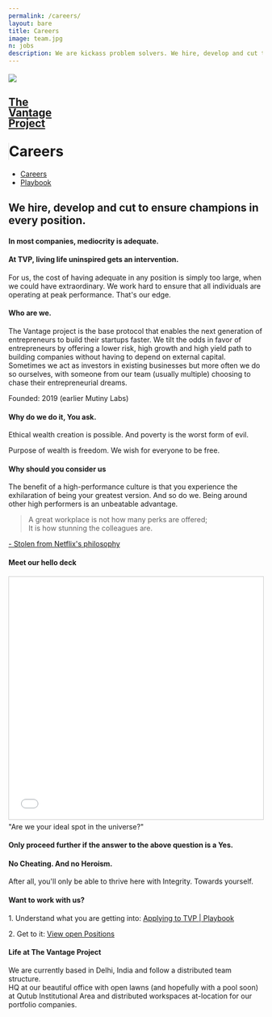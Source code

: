 ```yaml
---
permalink: /careers/
layout: bare
title: Careers
image: team.jpg
n: jobs
description: We are kickass problem solvers. We hire, develop and cut to ensure champions in every position.
---
```

<div class="helmetbg b-ws-top-p b-ws-bottom-p">
	<div class="grid-container">
		<div class="grid-x">
			<div class="large-3 large-offset-3 medium-4 medium-offset-2 small-8 small-offset-2 cell s-ws-top">
				<div class="grid-x grid-padding-x">
						<div class="small-3 cell np">
							<a href="{{site.url}}">
								<img src="{{site.url}}/assets/img/vantage-logo-full.png" style="margin-top:0.25em">
							</a>
						</div>
<div class="small-5 shrink cell">
							<a href="{{site.url}}">
								<h2 class="sans2 bkc" style="line-height:1;">The <br> Vantage <br>Project</h2>
							</a>
						</div>
<div class="small-4 cell" style="border-left: 1px solid #dedede;">
							<h1 class="sans2 bold bc" style=" margin-top: 1em;">Careers</h1>
						</div>
</div>
			</div>
		<div class="small-12 medium-6 cell s-ws-top xs-ws-top-p">
			<ul class="menu align-right hover">
	      <!-- <li><a href="{{site.url}}/ico" class="dbc">ICO</a></li>
	      <li><a href="{{site.url}}/blockchain" class="dbc">Blockchain</a></li> -->
      	<li><a href="{{site.url}}/careers" class="dbc active">Careers</a></li>
        <li><a href="{{site.url}}/playbook" class="dbc">Playbook</a></li>
        <!-- <li><a href="{{site.url}}/ico" class="dbc">ICO</a></li> -->
        <!-- <li><a href="{{site.url}}/x" class="dbc">X</a></li> -->
	    </ul>
		</div>
		</div>
	</div>
	<div class="grid-container">
		<div class="grid-x">
			<div class="small-12 medium-10 large-6 end cell large-offset-3 b-ws-top">
				<!-- <h4 class="bkc">We're a high-performance team, not a family.</h4>
				<p class="b-ws-top">Families are structured for companionship. We are structured like a sports team; <span class="bkc f-1-25x">Built to Win.</span> </p> -->
				<h2 class="m-ws-top">We hire, develop and cut to ensure champions in every position.</h2>
				<h4 class=" bc">In most companies, mediocrity is adequate.</h4>
				<h4 class=" bc">At TVP, living life uninspired gets an intervention.</h4>
			</div>
			<div class="small-12 medium-10 large-6 cell large-offset-3 medium-offset-2">
				<p class="">For us, the cost of having adequate in any position is simply too large, when we could have extraordinary. We work hard to ensure that all individuals are operating at peak performance. That's our edge.</p>
			</div>
		</div>
	</div>
	<div class="grid-container">
		<div class="grid-x align-center">
			<div class="large-6 cell b-ws-top">
				<h4>Who are we.</h4>
					<p>The Vantage project is the base protocol that enables the next generation of entrepreneurs to build their startups faster. We tilt the odds in favor of entrepreneurs by offering a lower risk, high growth and high yield path to building companies without having to depend on external capital. Sometimes we act as investors in existing businesses but more often we do so ourselves, with someone from our team (usually multiple) choosing to chase their entrepreneurial dreams. </p>
					<div class="s-ws-top">Founded: <span class="bold bkc">2019</span> <span class="scolor2 s2">(earlier Mutiny Labs)</span></div>
					<!-- <div>Team Size: <span class="bold bkc">8</span></div> -->
					<!-- <div>Avg. team size of our portfolio: <span class="bold bkc">72</span></div> -->
			</div>
		</div>
	</div>
	<div class="grid-container">
		<div class="grid-x align-center">
			<div class="large-6 cell b-ws-top">
				<h4>Why do we do it, You ask.</h4>
				<p class="nm">Ethical wealth creation is possible. And poverty is the worst form of evil. </p>
				<p>Purpose of wealth is freedom. <span class="bold bkc">We wish for everyone to be free.</span></p> 
        <!-- <p class="bc">We offer guidance, affordance and structure. Energy and Discipline is yours to bring.</p> -->
				<!-- <p>Want details? Go here: <a href="https://docs.google.com/document/d/1dOqyF4mmEuu_XkOBtJ_GdV-4JSYke5xui6cOiMcOblo/edit#">Why | The Vantage Project</a></p> -->
			</div>
		</div>
	</div>
</div>
<div class="grid-container">
	<div class="grid-x align-center b-ws-top-p b-ws-bottom-p">
		<div class="large-6 cell">
			<h4>Why should you consider us</h4>
			<!-- <p>We value our team above everything else. We continuously hire, develop and cut to ensure champions in every position.</p> -->
			<p>The benefit of a high-performance culture is that you experience the exhilaration of being your greatest version. And so do we. Being around other high performers is an unbeatable advantage.</p>
			<blockquote class="bkc f-1-25x">A great workplace is not how many perks are offered; <br> It is how stunning the colleagues are.</blockquote>
			<div class="text-right"><a class="scolor s2" href="https://www.fastcompany.com/3027124/lessons-learned/netflixs-major-hr-innovation-treating-humans-like-people"> - Stolen from Netflix's philosophy</a></div>
		</div>
	</div>
</div>
<div class="grid-container">
	<div class="grid-x align-center m-ws-topws-bottom">
		<div class="large-6 cell">
		<h4>Meet our hello deck</h4>
		</div>
	</div>
</div>
<div class="grid-container">
	<div class="grid-x align-center">
		<div class="large-8 medium-10 small-12 cell">
			<div class="responsive-embed">
				<iframe src="//www.slideshare.net/slideshow/embed_code/key/CPkX1q4raThY7" width="960" height="480" frameborder="0" marginwidth="0" marginheight="0" scrolling="no" style="border:1px solid #CCC; border-width:1px; margin-bottom:5px; max-width: 100%;" allowfullscreen> </iframe>
			</div>
			<!-- <iframe src="https://www.thevantageproject.com/playbook/hello.pdf" width="960" height="480" frameborder="0" marginwidth="0" marginheight="0" style="border:1px solid #CCC; border-width:1px; margin-bottom:5px; max-width: 100%;" allowfullscreen> </iframe> -->
		</div>
	</div>
</div>
<div class="grid-container">
	<div class="grid-x align-center">
		<div class="small-12 medium-6 cell b-ws-top m-ws-bottom">
			<div class="f-1-25x xs-ws-bottom">"Are we your ideal spot in the universe?"</div>
			<h4 class="">Only proceed further if the answer to the above question is a Yes.</h4>
			<h4 class="bc">No Cheating. And no Heroism.</h4>
			<div class=" xs-ws-top">After all, you'll only be able to thrive here with Integrity. Towards yourself.</div>
		</div>
	</div>
</div>
<div class="lgbg b-ws-top-p b-ws-bottom-p">
	<div class="grid-container">
		<div class="grid-x align-center">
			<div class="large-6 cell">
				<h4>Want to work with us?</h4>
				<p class="bold bkc nm">1. Understand what you are getting into: <a href="https://www.thevantageproject.com/playbook/#apply" target="_blank" class="s ibtn">Applying to TVP | Playbook</a></p>
				<!-- <p>We are always hiring.</p>
				<div>Open positions: <span class="bkc bold">24</span> </div>
				<div>Average base salary per employee: <span class="bkc bold">11.4 lakhs</span></div>
				<div>Average multiple earned (on base) per employee: <span class="bkc bold">1.6</span></div>
				<div class="m-ws-bottom">Highest payout in last 12 months: <span class="bkc bold">~32 lakhs</span></div> -->
				<!-- <h4 class="">Currently recruiting for:</h4> -->
				<!-- <div class="grid-x">
					<div class="small-3 cell">
						<img src="https://www.neetprep.com/assets/img/logo.png">
					</div>
					<div class="small-3 cell">
						<img src="http://rzmarketing.realization.com/cdnr/43/acton/cx/185a/logo6.png">
					</div>
					<div class="small-3 cell">
						Buidl Labs
					</div>
				</div> -->
				<!-- <h4 class="m-ws-top">View all positions</h4> -->
				<p>2. Get to it: <a href="https://angel.co/the-vantage-project/jobs" class="ibtn s">View open Positions</a></p>
			</div>
		</div>
	</div>
	<div class="grid-container">
		<div class="grid-x align-center">
			<div class="large-6 cell s-ws-top">
				<h4>Life at The Vantage Project</h4>
				<p>We are currently based in Delhi, India and follow a distributed team structure. <br> HQ at our beautiful office with open lawns (and hopefully with a pool soon) at Qutub Institutional Area and distributed workspaces at-location for our portfolio companies. </p>
				<!-- <div>Recommended Read: <a class="btn" href="{{site.url}}/playbook">The Playbook</a></div> -->
			</div>
		</div>
		<!-- <div class="grid-x align-center">
			<div class="large-8 cell m-ws-top m-ws-bottom">
				<div class="grid-x grid-padding-x align-center">
					<div class="large-3 cell">
						<img src="https://images.squarespace-cdn.com/content/v1/50f979e7e4b04a206f87afcb/1452284674628-SJMG8BAEOSEEK9XAI92W/ke17ZwdGBToddI8pDm48kLxReCVDEJFLdvANxniwAH57gQa3H78H3Y0txjaiv_0fDoOvxcdMmMKkDsyUqMSsMWxHk725yiiHCCLfrh8O1z4YTzHvnKhyp6Da-NYroOW3ZGjoBKy3azqku80C789l0scl71iiVnMuLeEyTFSXT3rCba_cYtE-6PgzRsBg3yjXqRxzT3iAplBPc_Gg1uKyEw/HIPNY_Sam+Edelman20150730_25+%28Small+for+Web%29.jpg">
					</div>
					<div class="large-3 cell">
						<img src="https://images.squarespace-cdn.com/content/v1/50f979e7e4b04a206f87afcb/1452284673161-8DKTZM42SWGES4C87AGU/ke17ZwdGBToddI8pDm48kLxReCVDEJFLdvANxniwAH57gQa3H78H3Y0txjaiv_0fDoOvxcdMmMKkDsyUqMSsMWxHk725yiiHCCLfrh8O1z4YTzHvnKhyp6Da-NYroOW3ZGjoBKy3azqku80C789l0scl71iiVnMuLeEyTFSXT3rCba_cYtE-6PgzRsBg3yjXqRxzT3iAplBPc_Gg1uKyEw/HIPNY_Sam+Edelman20150729_13+%28Small+for+Web%29.jpg">
					</div>
					<div class="large-3 cell">
						<img src="https://images.squarespace-cdn.com/content/v1/50f979e7e4b04a206f87afcb/1452284674628-SJMG8BAEOSEEK9XAI92W/ke17ZwdGBToddI8pDm48kLxReCVDEJFLdvANxniwAH57gQa3H78H3Y0txjaiv_0fDoOvxcdMmMKkDsyUqMSsMWxHk725yiiHCCLfrh8O1z4YTzHvnKhyp6Da-NYroOW3ZGjoBKy3azqku80C789l0scl71iiVnMuLeEyTFSXT3rCba_cYtE-6PgzRsBg3yjXqRxzT3iAplBPc_Gg1uKyEw/HIPNY_Sam+Edelman20150730_25+%28Small+for+Web%29.jpg">
					</div>
					<div class="large-3 cell">
						<img src="https://images.squarespace-cdn.com/content/v1/50f979e7e4b04a206f87afcb/1452284673161-8DKTZM42SWGES4C87AGU/ke17ZwdGBToddI8pDm48kLxReCVDEJFLdvANxniwAH57gQa3H78H3Y0txjaiv_0fDoOvxcdMmMKkDsyUqMSsMWxHk725yiiHCCLfrh8O1z4YTzHvnKhyp6Da-NYroOW3ZGjoBKy3azqku80C789l0scl71iiVnMuLeEyTFSXT3rCba_cYtE-6PgzRsBg3yjXqRxzT3iAplBPc_Gg1uKyEw/HIPNY_Sam+Edelman20150729_13+%28Small+for+Web%29.jpg">
					</div>
				</div>
			</div>
		</div> -->
	</div>
</div>
<!-- <div class="grid-container">
	<div class="grid-x align-center">
		<div class="large-6 cell b-ws-top">
			<h3>Interview Process</h3>
			<p>We strive to make it as predictable for you as possible</p>
			<ol>
				<li><h5 class="bkc">Getting to know each other <small> over text</small></h5>
					<p>We’ll initiate a conversation to understand your background, establish the expected level of sincerity and urge you to evaluate our relevance for you.</p></li>
				<li><h5 class="bkc">Establishing a culture fit <small> over call</small></h5>
				<p>Don’t sweat. We’ll have a casual conversation about your journey till now and learn more about you. Please do come prepared with any questions that you may have for us.</p></li>
				<li><h5 class="bkc">Evaluation of Problem-solving ability <small> over call</small></h5>
				<p>If you’ve made this far, you are already ahead of the curve. We’ll up the notch this time and throw a real business challenge at you. We are looking for how you approach the problem. You may take as much time as you need to get ready.</p></li>
				<li><h5 class="bkc">References</h5>
				<p>3+ references from current and former managers and co-workers.</p></li>
				<li><h5 class="bkc">Offer </h5>
				<p>Hopefully, we’ll be able to make you an offer you can’t refuse. </p>
				<p> Tip: <a href="https://docs.google.com/document/d/1dOqyF4mmEuu_XkOBtJ_GdV-4JSYke5xui6cOiMcOblo/edit#">How to negotiate an offer at TVP</a></p>
				</li>
				<li><h5 class="bkc">Onboarding</h5>
				<p>Welcome aboard. The journey to 10x has just begun. The next 12 months are going to be super exciting, and we hope to see you succeed. <br> Further read: <a class="btn" href="{{site.url}}/playbook/#third">Playbook | firstday</a></p></li>
			</ol>
		</div>
	</div>
</div> -->
<!-- <div class="grid-container">
	<div class="grid-x align-center">
		<div class="large-6 cell b-ws-top">
			<h3>Who should apply</h3>
			<div class="scolor2">Coming Soon</div>
		</div>
	</div>
</div> -->
<!-- <div class="grid-container">
	<div class="grid-x align-center">
		<div class="large-6 cell b-ws-top b-ws-bottom">
			<h3>Good reads</h3>
			<ol>
				<li><a href="http://www.paulgraham.com/wealth.html">How to Make Wealth - Paul Graham</a></li>
				<li><a href="https://twitter.com/naval/status/1002103360646823936?lang=en">How to get rich (without getting lucky)</a></li>
				<li><a href="https://hackernoon.com/what-i-learnt-from-ray-dalios-principles-a099b228a87b">Principles by Ray Dalio</a></li>
				<li>More soon</li>
			</ol>
		</div>
	</div>
</div> -->

<!-- <div class="grid-x align-center">
	<div class="small-12 medium-7 large-6  cell m-ws-top">
		<script data-startup="the-vantage-project" src="https://angel.co/javascripts/embed_jobs.js" id="angellist_embed" async></script>
	</div>
</div> -->
